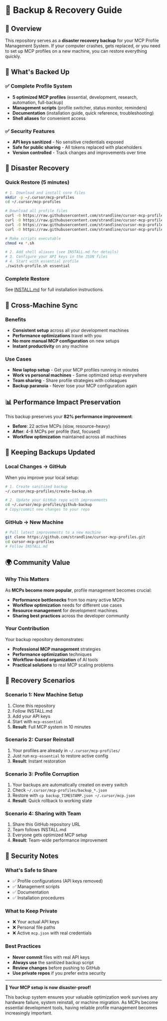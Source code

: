 # 🔄 Backup & Recovery Guide

## 🎯 Overview

This repository serves as a **disaster recovery backup** for your MCP Profile Management System. If your computer crashes, gets replaced, or you need to set up MCP profiles on a new machine, you can restore everything quickly.

## 💾 What's Backed Up

### ✅ Complete Profile System
- **5 optimized MCP profiles** (essential, development, research, automation, full-backup)
- **Management scripts** (profile switcher, status monitor, reminders)
- **Documentation** (installation guide, quick reference, troubleshooting)
- **Shell aliases** for convenient access

### ✅ Security Features
- **API keys sanitized** - No sensitive credentials exposed
- **Safe for public sharing** - All tokens replaced with placeholders
- **Version controlled** - Track changes and improvements over time

## 🚨 Disaster Recovery

### Quick Restore (5 minutes)
```bash
# 1. Download and install core files
mkdir -p ~/.cursor/mcp-profiles
cd ~/.cursor/mcp-profiles

# Download all profile files
curl -O https://raw.githubusercontent.com/strandline/cursor-mcp-profiles/main/essential.json
curl -O https://raw.githubusercontent.com/strandline/cursor-mcp-profiles/main/development.json
curl -O https://raw.githubusercontent.com/strandline/cursor-mcp-profiles/main/switch-profile.sh
curl -O https://raw.githubusercontent.com/strandline/cursor-mcp-profiles/main/mcp-status.sh

# Make scripts executable
chmod +x *.sh

# 2. Add shell aliases (see INSTALL.md for details)
# 3. Configure your API keys in the JSON files
# 4. Start with essential profile
./switch-profile.sh essential
```

### Complete Restore
See [INSTALL.md](INSTALL.md) for full installation instructions.

## 🔄 Cross-Machine Sync

### Benefits
- **Consistent setup** across all your development machines
- **Performance optimizations** travel with you
- **No more manual MCP configuration** on new setups
- **Instant productivity** on any machine

### Use Cases
- **New laptop setup** - Get your MCP profiles running in minutes
- **Work vs personal machines** - Same optimized setup everywhere  
- **Team sharing** - Share profile strategies with colleagues
- **Backup paranoia** - Never lose your MCP configuration again

## 📊 Performance Impact Preservation

This backup preserves your **82% performance improvement**:
- **Before**: 22 active MCPs (slow, resource-heavy)
- **After**: 4-8 MCPs per profile (fast, focused)
- **Workflow optimization** maintained across all machines

## 🔧 Keeping Backups Updated

### Local Changes → GitHub
When you improve your local setup:

```bash
# 1. Create sanitized backup
~/.cursor/mcp-profiles/create-backup.sh

# 2. Update your GitHub repo with improvements
cd ~/.cursor/mcp-profiles/github-backup
# Copy/commit new changes to your repo
```

### GitHub → New Machine
```bash
# Pull latest improvements to a new machine
git clone https://github.com/strandline/cursor-mcp-profiles.git
cd cursor-mcp-profiles
# Follow INSTALL.md
```

## 🌍 Community Value

### Why This Matters
As **MCPs become more popular**, profile management becomes crucial:
- **Performance bottlenecks** from too many active MCPs
- **Workflow optimization** needs for different use cases  
- **Resource management** for development machines
- **Sharing best practices** across the developer community

### Your Contribution
Your backup repository demonstrates:
- **Professional MCP management** strategies
- **Performance optimization** techniques
- **Workflow-based organization** of AI tools
- **Practical solutions** to real MCP scaling problems

## 🎯 Recovery Scenarios

### Scenario 1: New Machine Setup
1. Clone this repository
2. Follow INSTALL.md
3. Add your API keys
4. Start with `mcp-essential`
5. **Result**: Full MCP system in 10 minutes

### Scenario 2: Cursor Reinstall
1. Your profiles are already in `~/.cursor/mcp-profiles/`
2. Just run `mcp-essential` to restore active config
3. **Result**: Instant restoration

### Scenario 3: Profile Corruption
1. Your backups are automatically created on every switch
2. Check `~/.cursor/mcp-profiles/backup_*.json`
3. Restore with `cp backup_TIMESTAMP.json ~/.cursor/mcp.json`
4. **Result**: Quick rollback to working state

### Scenario 4: Sharing with Team
1. Share this GitHub repository URL
2. Team follows INSTALL.md
3. Everyone gets optimized MCP setup
4. **Result**: Team-wide performance improvement

## 🔐 Security Notes

### What's Safe to Share
- ✅ Profile configurations (API keys removed)
- ✅ Management scripts  
- ✅ Documentation
- ✅ Installation procedures

### What to Keep Private
- ❌ Your actual API keys
- ❌ Personal file paths
- ❌ Active `mcp.json` with real credentials

### Best Practices
- **Never commit** files with real API keys
- **Always use** the sanitized backup script
- **Review changes** before pushing to GitHub
- **Use private repos** if you prefer extra security

---

**🎉 Your MCP setup is now disaster-proof!**

This backup system ensures your valuable optimization work survives any hardware failure, system reinstall, or machine migration. As MCPs become essential development tools, having reliable profile management becomes increasingly important.